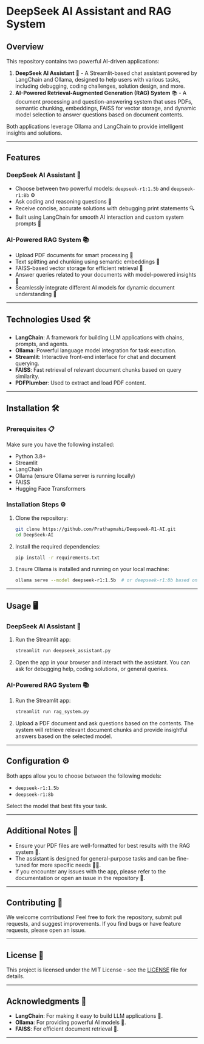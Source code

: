 
# DeepSeek AI Assistant and RAG System

## Overview

This repository contains two powerful AI-driven applications:

1. **DeepSeek AI Assistant** 🤖 - A Streamlit-based chat assistant powered by LangChain and Ollama, designed to help users with various tasks, including debugging, coding challenges, solution design, and more.
2. **AI-Powered Retrieval-Augmented Generation (RAG) System** 📚 - A document processing and question-answering system that uses PDFs, semantic chunking, embeddings, FAISS for vector storage, and dynamic model selection to answer questions based on document contents.

Both applications leverage Ollama and LangChain to provide intelligent insights and solutions.

---

## Features

### DeepSeek AI Assistant 🤖

- Choose between two powerful models: `deepseek-r1:1.5b` and `deepseek-r1:8b` ⚙️
- Ask coding and reasoning questions 💬
- Receive concise, accurate solutions with debugging print statements 🔍
- Built using LangChain for smooth AI interaction and custom system prompts 🔧

### AI-Powered RAG System 📚

- Upload PDF documents for smart processing 📄
- Text splitting and chunking using semantic embeddings 🧠
- FAISS-based vector storage for efficient retrieval 🚀
- Answer queries related to your documents with model-powered insights 🔎
- Seamlessly integrate different AI models for dynamic document understanding 🧩

---

## Technologies Used 🛠️

- **LangChain**: A framework for building LLM applications with chains, prompts, and agents.
- **Ollama**: Powerful language model integration for task execution.
- **Streamlit**: Interactive front-end interface for chat and document querying.
- **FAISS**: Fast retrieval of relevant document chunks based on query similarity.
- **PDFPlumber**: Used to extract and load PDF content.

---

## Installation 🛠️

### Prerequisites 📋

Make sure you have the following installed:

- Python 3.8+
- Streamlit
- LangChain
- Ollama (ensure Ollama server is running locally)
- FAISS
- Hugging Face Transformers

### Installation Steps ⚙️

1. Clone the repository:
    ```bash
    git clone https://github.com/Prathapmahi/Deepseek-R1-AI.git
    cd DeepSeek-AI
    ```

2. Install the required dependencies:
    ```bash
    pip install -r requirements.txt
    ```

3. Ensure Ollama is installed and running on your local machine:
    ```bash
    ollama serve --model deepseek-r1:1.5b  # or deepseek-r1:8b based on selection
    ```

---

## Usage 🖥️

### DeepSeek AI Assistant 🤖

1. Run the Streamlit app:
    ```bash
    streamlit run deepseek_assistant.py
    ```
2. Open the app in your browser and interact with the assistant. You can ask for debugging help, coding solutions, or general queries.

### AI-Powered RAG System 📚

1. Run the Streamlit app:
    ```bash
    streamlit run rag_system.py
    ```
2. Upload a PDF document and ask questions based on the contents. The system will retrieve relevant document chunks and provide insightful answers based on the selected model.

---

## Configuration ⚙️

Both apps allow you to choose between the following models:

- `deepseek-r1:1.5b`
- `deepseek-r1:8b`

Select the model that best fits your task.

---

## Additional Notes 📝

- Ensure your PDF files are well-formatted for best results with the RAG system 📄.
- The assistant is designed for general-purpose tasks and can be fine-tuned for more specific needs 🧑‍💻.
- If you encounter any issues with the app, please refer to the documentation or open an issue in the repository 🚨.

---

## Contributing 🤝

We welcome contributions! Feel free to fork the repository, submit pull requests, and suggest improvements. If you find bugs or have feature requests, please open an issue.

---

## License 📜

This project is licensed under the MIT License - see the [LICENSE](LICENSE) file for details.

---

## Acknowledgments 🙏

- **LangChain**: For making it easy to build LLM applications 🧩.
- **Ollama**: For providing powerful AI models 🤖.
- **FAISS**: For efficient document retrieval 🚀.

---

